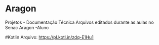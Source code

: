 # Aragon
Projetos - Documentação Técnica Arquivos editados durante as aulas no Senac Aragon -Aluno

#Kotlin Arquivo: https://pl.kotl.in/zdq-E1Hu1
